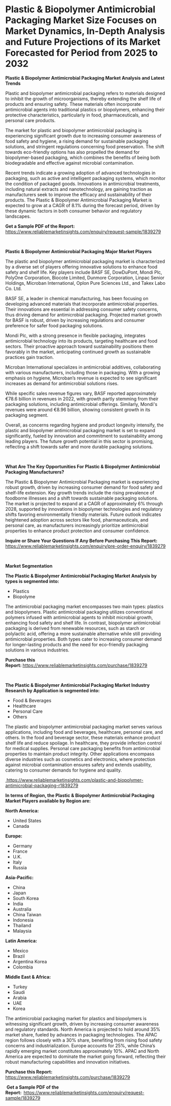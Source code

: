 <p><h1>Plastic & Biopolymer Antimicrobial Packaging Market Size Focuses on Market Dynamics, In-Depth Analysis and Future Projections of its Market Forecasted for Period from 2025 to 2032</h1></p><p><strong>Plastic & Biopolymer Antimicrobial Packaging Market Analysis and Latest Trends</strong></p>
<p><p>Plastic and biopolymer antimicrobial packaging refers to materials designed to inhibit the growth of microorganisms, thereby extending the shelf life of products and ensuring safety. These materials often incorporate antimicrobial agents into traditional plastics or biopolymers, enhancing their protective characteristics, particularly in food, pharmaceuticals, and personal care products. </p><p>The market for plastic and biopolymer antimicrobial packaging is experiencing significant growth due to increasing consumer awareness of food safety and hygiene, a rising demand for sustainable packaging solutions, and stringent regulations concerning food preservation. The shift towards eco-friendly options has also propelled the demand for biopolymer-based packaging, which combines the benefits of being both biodegradable and effective against microbial contamination.</p><p>Recent trends indicate a growing adoption of advanced technologies in packaging, such as active and intelligent packaging systems, which monitor the condition of packaged goods. Innovations in antimicrobial treatments, including natural extracts and nanotechnology, are gaining traction as manufacturers seek to improve the efficacy and sustainability of their products. The Plastic & Biopolymer Antimicrobial Packaging Market is expected to grow at a CAGR of 8.1% during the forecast period, driven by these dynamic factors in both consumer behavior and regulatory landscapes.</p></p>
<p><strong>Get a Sample PDF of the Report:&nbsp;</strong> <a href="https://www.reliablemarketinsights.com/enquiry/request-sample/1839279?utm_campaign=3086&utm_medium=2&utm_source=Github&utm_content=ia&utm_term=19042025&utm_id=plastic-biopolymer-antimicrobial-packaging">https://www.reliablemarketinsights.com/enquiry/request-sample/1839279</a></p>
<p>&nbsp;</p>
<p><strong>Plastic & Biopolymer Antimicrobial Packaging Major Market Players</strong></p>
<p><p>The plastic and biopolymer antimicrobial packaging market is characterized by a diverse set of players offering innovative solutions to enhance food safety and shelf life. Key players include BASF SE, DowDuPont, Mondi Plc, PolyOne Corporation, Biocote Limited, Dunmore Corporation, Linpac Senior Holdings, Microban International, Oplon Pure Sciences Ltd., and Takex Labo Co. Ltd.</p><p>BASF SE, a leader in chemical manufacturing, has been focusing on developing advanced materials that incorporate antimicrobial properties. Their innovations are essential in addressing consumer safety concerns, thus driving demand for antimicrobial packaging. Projected market growth for BASF is robust, driven by increasing regulations and consumer preference for safer food packaging solutions.</p><p>Mondi Plc, with a strong presence in flexible packaging, integrates antimicrobial technology into its products, targeting healthcare and food sectors. Their proactive approach toward sustainability positions them favorably in the market, anticipating continued growth as sustainable practices gain traction.</p><p>Microban International specializes in antimicrobial additives, collaborating with various manufacturers, including those in packaging. With a growing emphasis on hygiene, Microban’s revenue is expected to see significant increases as demand for antimicrobial solutions rises.</p><p>While specific sales revenue figures vary, BASF reported approximately €78.6 billion in revenues in 2022, with growth partly stemming from their packaging solutions, including antimicrobial offerings. Similarly, Mondi's revenues were around €8.96 billion, showing consistent growth in its packaging segment.</p><p>Overall, as concerns regarding hygiene and product longevity intensify, the plastic and biopolymer antimicrobial packaging market is set to expand significantly, fueled by innovation and commitment to sustainability among leading players. The future growth potential in this sector is promising, reflecting a shift towards safer and more durable packaging solutions.</p></p>
<p>&nbsp;</p>
<p><strong>What Are The Key Opportunities For Plastic & Biopolymer Antimicrobial Packaging Manufacturers?</strong></p>
<p><p>The Plastic & Biopolymer Antimicrobial Packaging market is experiencing robust growth, driven by increasing consumer demand for food safety and shelf-life extension. Key growth trends include the rising prevalence of foodborne illnesses and a shift towards sustainable packaging solutions. The market is projected to expand at a CAGR of approximately 6% through 2028, supported by innovations in biopolymer technologies and regulatory shifts favoring environmentally friendly materials. Future outlook indicates heightened adoption across sectors like food, pharmaceuticals, and personal care, as manufacturers increasingly prioritize antimicrobial properties to enhance product protection and consumer confidence.</p></p>
<p><strong>Inquire or Share Your Questions If Any Before Purchasing This Report:</strong> <a href="https://www.reliablemarketinsights.com/enquiry/pre-order-enquiry/1839279?utm_campaign=3086&utm_medium=2&utm_source=Github&utm_content=ia&utm_term=19042025&utm_id=plastic-biopolymer-antimicrobial-packaging">https://www.reliablemarketinsights.com/enquiry/pre-order-enquiry/1839279</a></p>
<p>&nbsp;</p>
<p><strong>Market Segmentation</strong></p>
<p><strong>The Plastic & Biopolymer Antimicrobial Packaging Market Analysis by types is segmented into:</strong></p>
<p><ul><li>Plastics</li><li>Biopolyme</li></ul></p>
<p><p>The antimicrobial packaging market encompasses two main types: plastics and biopolymers. Plastic antimicrobial packaging utilizes conventional polymers infused with antimicrobial agents to inhibit microbial growth, enhancing food safety and shelf life. In contrast, biopolymer antimicrobial packaging is derived from renewable resources, such as starch or polylactic acid, offering a more sustainable alternative while still providing antimicrobial properties. Both types cater to increasing consumer demand for longer-lasting products and the need for eco-friendly packaging solutions in various industries.</p></p>
<p><strong>Purchase this Report:&nbsp;</strong><a href="https://www.reliablemarketinsights.com/purchase/1839279?utm_campaign=3086&utm_medium=2&utm_source=Github&utm_content=ia&utm_term=19042025&utm_id=plastic-biopolymer-antimicrobial-packaging">https://www.reliablemarketinsights.com/purchase/1839279</a></p>
<p>&nbsp;</p>
<p><strong>The Plastic & Biopolymer Antimicrobial Packaging Market Industry Research by Application is segmented into:</strong></p>
<p><ul><li>Food & Beverages</li><li>Healthcare</li><li>Personal Care</li><li>Others</li></ul></p>
<p><p>The plastic and biopolymer antimicrobial packaging market serves various applications, including food and beverages, healthcare, personal care, and others. In the food and beverage sector, these materials enhance product shelf life and reduce spoilage. In healthcare, they provide infection control for medical supplies. Personal care packaging benefits from antimicrobial properties to maintain product integrity. Other applications encompass diverse industries such as cosmetics and electronics, where protection against microbial contamination ensures safety and extends usability, catering to consumer demands for hygiene and quality.</p></p>
<p><a href="https://www.reliablemarketinsights.com/plastic-and-biopolymer-antimicrobial-packaging-r1839279?utm_campaign=3086&utm_medium=2&utm_source=Github&utm_content=ia&utm_term=19042025&utm_id=plastic-biopolymer-antimicrobial-packaging">&nbsp;https://www.reliablemarketinsights.com/plastic-and-biopolymer-antimicrobial-packaging-r1839279</a></p>
<p><strong>In terms of Region, the Plastic & Biopolymer Antimicrobial Packaging Market Players available by Region are:</strong></p>
<p>
    <p> <strong> North America: </strong>
        <ul>
            <li>United States</li>
            <li>Canada</li>
        </ul>
        </p> 
    <p> <strong> Europe: </strong>
        <ul>
            <li>Germany</li>
            <li>France</li>
            <li>U.K.</li>
            <li>Italy</li>
            <li>Russia</li>
        </ul>
        </p> 
    <p> <strong> Asia-Pacific: </strong>
        <ul>
            <li>China</li>
            <li>Japan</li>
            <li>South Korea</li>
            <li>India</li>
            <li>Australia</li>
            <li>China Taiwan</li>
            <li>Indonesia</li>
            <li>Thailand</li>
            <li>Malaysia</li>
        </ul>
        </p> 
    <p> <strong> Latin America: </strong>
        <ul>
            <li>Mexico</li>
            <li>Brazil</li>
            <li>Argentina Korea</li>
            <li>Colombia</li>
        </ul>
        </p> 
    <p> <strong> Middle East & Africa: </strong>
        <ul>
            <li>Turkey</li>
            <li>Saudi</li>
            <li>Arabia</li>
            <li>UAE</li>
            <li>Korea</li>
        </ul>
    </p>
    </p>
<p><p>The antimicrobial packaging market for plastics and biopolymers is witnessing significant growth, driven by increasing consumer awareness and regulatory standards. North America is projected to hold around 35% market share, fueled by advances in packaging technologies. The APAC region follows closely with a 30% share, benefiting from rising food safety concerns and industrialization. Europe accounts for 25%, while China’s rapidly emerging market constitutes approximately 10%. APAC and North America are expected to dominate the market going forward, reflecting their robust manufacturing capabilities and innovation initiatives.</p></p>
<p><strong>Purchase this Report: </strong><a href="https://www.reliablemarketinsights.com/purchase/1839279?utm_campaign=3086&utm_medium=2&utm_source=Github&utm_content=ia&utm_term=19042025&utm_id=plastic-biopolymer-antimicrobial-packaging">https://www.reliablemarketinsights.com/purchase/1839279</a></p>
<p>&nbsp;<strong>Get a Sample PDF of the Report:&nbsp;&nbsp;</strong><a href="https://www.reliablemarketinsights.com/enquiry/request-sample/1839279?utm_campaign=3086&utm_medium=2&utm_source=Github&utm_content=ia&utm_term=19042025&utm_id=plastic-biopolymer-antimicrobial-packaging">https://www.reliablemarketinsights.com/enquiry/request-sample/1839279</a></p>
<p><strong></strong></p>
<p><p></p><p></p><p></p></p>
